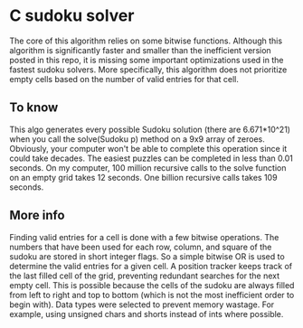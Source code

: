 # C sudoku solver

The core of this algorithm relies on some bitwise functions. Although this algorithm is significantly faster and smaller than the inefficient version posted in this repo, it is missing some important optimizations used in the fastest sudoku solvers. More specifically, this algorithm does not prioritize empty cells based on the number of valid entries for that cell.

## To know
This algo generates every possible Sudoku solution (there are 6.671*10^21) when you call the solve(Sudoku p) method on a 9x9 array of zeroes. Obviously, your computer won't be able to complete this operation since it could take decades. The easiest puzzles can be completed in less than 0.01 seconds. On my computer, 100 million recursive calls to the solve function on an empty grid takes 12 seconds. One billion recursive calls takes 109 seconds.

## More info
Finding valid entries for a cell is done with a few bitwise operations. The numbers that have been used for each row, column, and square of the sudoku are stored in short integer flags. So a simple bitwise OR is used to determine the valid entries for a given cell. A position tracker keeps track of the last filled cell of the grid, preventing redundant searches for the next empty cell. This is possible because the cells of the sudoku are always filled from left to right and top to bottom (which is not the most inefficient order to begin with). Data types were selected to prevent memory wastage. For example, using unsigned chars and shorts instead of ints where possible.